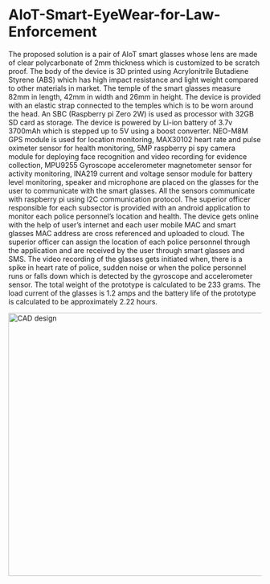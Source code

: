 # AIoT-Smart-EyeWear-for-Law-Enforcement
The proposed solution is a pair of AIoT smart glasses whose lens are made of clear polycarbonate of 2mm thickness which is customized to be scratch proof. The body of the device is 3D 
printed using Acrylonitrile Butadiene Styrene (ABS) which has high impact resistance and light weight compared to other materials in market. The temple of the smart glasses measure 82mm 
in length, 42mm in width and 26mm in height. The device is provided with an elastic strap connected to the temples which is to be worn around the head. An SBC (Raspberry pi Zero 2W) is 
used as processor with 32GB SD card as storage. The device is powered by Li-ion battery of 3.7v 3700mAh which is stepped up to 5V using a boost converter. NEO-M8M GPS module is used for 
location monitoring, MAX30102 heart rate and pulse oximeter sensor for health monitoring, 5MP raspberry pi spy camera module for deploying face recognition and video recording for 
evidence collection, MPU9255 Gyroscope accelerometer magnetometer sensor for activity monitoring, INA219 current and voltage sensor module for battery level monitoring, speaker and 
microphone are placed on the glasses for the user to communicate with the smart glasses. All the sensors communicate with raspberry pi using I2C communication protocol. The superior 
officer responsible for each subsector is provided with an android application to monitor each police personnel’s location and health. The device gets online with the help of user’s 
internet and each user mobile MAC and smart glasses MAC address are cross referenced and uploaded to cloud. The superior officer can assign the location of each police personnel 
through the application and are received by the user through smart glasses and SMS. The video recording of the glasses gets initiated when, there is a spike in heart rate of police, 
sudden noise or when the police personnel runs or falls down which is detected by the gyroscope and accelerometer sensor. The total weight of the prototype is calculated to be 233 grams. The load current of the glasses is 1.2 amps and the battery life of the prototype is calculated to be approximately 2.22 hours.

<img width="524" alt="CAD design" src="https://github.com/OptiCops2023/AIoT-Smart-EyeWear-for-Law-Enforcement/assets/130657253/8fcc9e8e-f9e5-4ad7-9d51-f59895b5a4a5">
